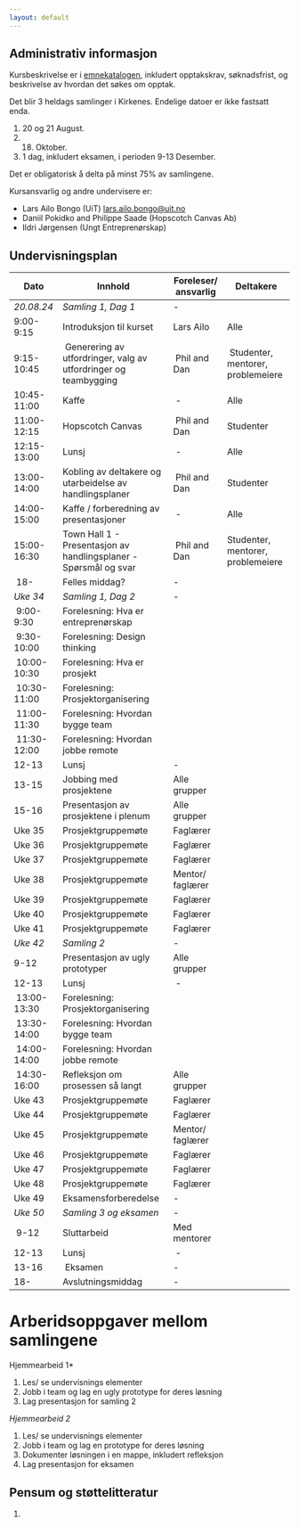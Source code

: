 ```yaml
---
layout: default
---
```


## Administrativ informasjon

Kursbeskrivelse er i [emnekatalogen](https://uit.no/utdanning/emner/emne/841390/inf-6010), inkludert opptakskrav, søknadsfrist, og beskrivelse av hvordan det søkes om opptak. 

Det blir 3 heldags samlinger i Kirkenes. Endelige datoer er ikke fastsatt enda.
1. 20 og 21 August.
2. 18. Oktober.
3. 1 dag, inkludert eksamen, i perioden 9-13 Desember.

Det er obligatorisk å delta på minst 75% av samlingene.

Kursansvarlig og andre undervisere er:
- Lars Ailo Bongo (UiT) <lars.ailo.bongo@uit.no>
- Daniil Pokidko and Philippe Saade (Hopscotch Canvas Ab)
- Ildri Jørgensen (Ungt Entreprenørskap)

## Undervisningsplan

| Dato    	| Innhold		| Foreleser/ ansvarlig | Deltakere |
|-----------|-----------|----------------------|-----------|
| *20.08.24* | *Samling 1, Dag 1*           | - |
| 9:00-9:15  | Introduksjon til kurset      | Lars Ailo | Alle |
| 9:15-10:45 | Generering av utfordringer, valg av utfordringer og teambygging | Phil and Dan | Studenter, mentorer, problemeiere |
| 10:45-11:00 | Kaffe                       | - | Alle |
| 11:00-12:15 | Hopscotch Canvas            | Phil and Dan | Studenter |
| 12:15-13:00 | Lunsj                       | - | Alle |
| 13:00-14:00 | Kobling av deltakere og utarbeidelse av handlingsplaner         | Phil and Dan | Studenter |
| 14:00-15:00 | Kaffe / forberedning av presentasjoner                          | - | Alle |
| 15:00-16:30 | Town Hall 1 - Presentasjon av handlingsplaner - Spørsmål og svar | Phil and Dan | Studenter, mentorer, problemeiere |
| 18-   | Felles middag?                    | - |
| *Uke 34* | *Samling 1, Dag 2*           | - |
| 9:00-9:30   | Forelesning: Hva er entreprenørskap | |
| 9:30-10:00  | Forelesning: Design thinking        | |
| 10:00-10:30 | Forelesning: Hva er prosjekt        | |
| 10:30-11:00 | Forelesning: Prosjektorganisering   | |
| 11:00-11:30 | Forelesning: Hvordan bygge team     | |
| 11:30-12:00 | Forelesning: Hvordan jobbe remote   | |
| 12-13 | Lunsj                                | - |
| 13-15 | Jobbing med prosjektene              | Alle grupper |
| 15-16 | Presentasjon av prosjektene i plenum | Alle grupper |
| Uke 35 | Prosjektgruppemøte | Faglærer |
| Uke 36 | Prosjektgruppemøte | Faglærer |
| Uke 37 | Prosjektgruppemøte | Faglærer |
| Uke 38 | Prosjektgruppemøte | Mentor/ faglærer |
| Uke 39 | Prosjektgruppemøte | Faglærer |
| Uke 40 | Prosjektgruppemøte | Faglærer |
| Uke 41 | Prosjektgruppemøte | Faglærer |
| *Uke 42* | *Samling 2*           | - |
| 9-12  | Presentasjon av ugly prototyper   | Alle grupper |
| 12-13 | Lunsj                             | - |
| 13:00-13:30 | Forelesning: Prosjektorganisering   | |
| 13:30-14:00 | Forelesning: Hvordan bygge team     | |
| 14:00-14:00 | Forelesning: Hvordan jobbe remote   | |
| 14:30-16:00 | Refleksjon om prosessen så langt    | Alle grupper |
| Uke 43 | Prosjektgruppemøte | Faglærer |
| Uke 44 | Prosjektgruppemøte | Faglærer |
| Uke 45 | Prosjektgruppemøte | Mentor/ faglærer |
| Uke 46 | Prosjektgruppemøte | Faglærer |
| Uke 47 | Prosjektgruppemøte | Faglærer |
| Uke 48 | Prosjektgruppemøte | Faglærer |
| Uke 49 | Eksamensforberedelse | - |
| *Uke 50* | *Samling 3 og eksamen*  | - |
| 9-12  | Sluttarbeid                  | Med mentorer |
| 12-13 | Lunsj                        | - |
| 13-16 | Eksamen                      | - |
| 18-   | Avslutningsmiddag            | - |

# Arberidsoppgaver mellom samlingene

Hjemmearbeid 1*
1. Les/ se undervisnings elementer
2. Jobb i team og lag en ugly prototype for deres løsning
3. Lag presentasjon for samling 2

*Hjemmearbeid 2*
1. Les/ se undervisnings elementer
2. Jobb i team og lag en prototype for deres løsning
3. Dokumenter løsningen i en mappe, inkludert refleksjon
4. Lag presentasjon for eksamen

## Pensum og støttelitteratur

1.

